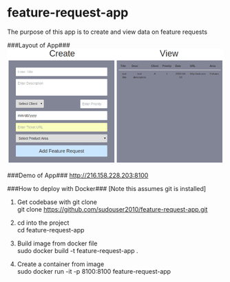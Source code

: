 # feature-request-app

The purpose of this app is to create and view data on feature requests

###Layout of App###
![alt tag](https://github.com/sudouser2010/feature-request-app/blob/master/layout.png)

###Demo of App###
http://216.158.228.203:8100

###How to deploy with Docker###
  [Note this assumes git is installed]
  
  
1. Get codebase with git clone <br>
git clone https://github.com/sudouser2010/feature-request-app.git

2. cd into the project <br>
cd feature-request-app

3. Build image from docker file <br>
sudo docker build -t feature-request-app .

4. Create a container from image <br>
sudo docker run -it -p 8100:8100 feature-request-app
